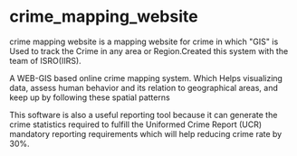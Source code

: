 # crime_mapping_website
crime mapping website is a mapping website for crime in which "GIS" is Used to track the Crime in any area or Region.Created this system with the
team of ISRO(IIRS).

A WEB-GIS based online crime mapping system.  Which Helps visualizing data, assess human behavior and its relation to geographical areas, and keep up by following these spatial patterns

This software is also a useful reporting tool because it can generate the crime statistics required to fulfill the Uniformed Crime Report (UCR) mandatory reporting requirements which will help reducing crime rate by 30%.


